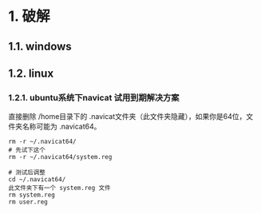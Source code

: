 # 1. 破解
## 1.1. windows

## 1.2. linux
### 1.2.1. ubuntu系统下navicat 试用到期解决方案
直接删除 /home目录下的 .navicat文件夹（此文件夹隐藏），如果你是64位，文件夹名称可能为 .navicat64。
```shell
rm -r ~/.navicat64/
# 先试下这个
rm -r ~/.navicat64/system.reg

# 测试后调整
cd ~/.navicat64/
此文件夹下有一个 system.reg 文件
rm system.reg
rm user.reg
```